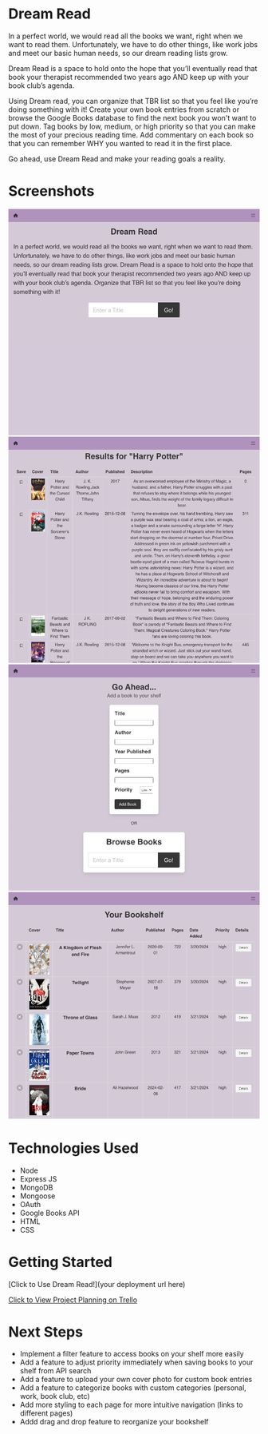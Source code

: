# Dream Read
  In a perfect world, we would read all the books we want, right when we want to read them. Unfortunately, we have to do other things, like work jobs and meet our basic human needs, so our dream reading lists grow. 
  
  Dream Read is a space to hold onto the hope that you’ll eventually read that book your therapist recommended two years ago AND keep up with your book club’s agenda. 
  
  Using Dream read, you can organize that TBR list so that you feel like you’re doing something with it! Create your own book entries from scratch or browse the Google Books database to find the next book you won't want to put down. Tag books by low, medium, or high priority so that you can make the most of your precious reading time. Add commentary on each book so that you can remember WHY you wanted to read it in the first place.

  Go ahead, use Dream Read and make your reading goals a reality.


# Screenshots

<img src="/Dream-Read-Home.png">
<img src="/Dream-Read-Search.png">
<img src="/Dream-Read-Add.png">
<img src="/Dream-Read-Shelf.png">

# Technologies Used

- Node
- Express JS
- MongoDB
- Mongoose
- OAuth
- Google Books API
- HTML
- CSS

# Getting Started

[Click to Use Dream Read!](your deployment url here)

[Click to View Project Planning on Trello](https://trello.com/invite/b/mKjkpUB3/ATTI0a978d6c4386881b19a5e376f11246098C9C7056/project-2)

# Next Steps

- Implement a filter feature to access books on your shelf more easily
- Add a feature to adjust priority immediately when saving books to your shelf from API search
- Add a feature to upload your own cover photo for custom book entries
- Add a feature to categorize books with custom categories (personal, work, book club, etc)
- Add more styling to each page for more intuitive navigation (links to different pages)
- Addd drag and drop feature to reorganize your bookshelf